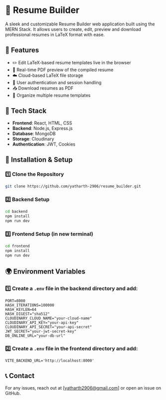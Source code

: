# 📝 Resume Builder

A sleek and customizable Resume Builder web application built using the MERN Stack. It allows users to create, edit, preview and download professional resumes in LaTeX format with ease.

## 🚀 Features

- ✏️ Edit LaTeX-based resume templates live in the browser
- 📄 Real-time PDF preview of the compiled resume
- ☁️ Cloud-based LaTeX file storage
- 🔐 User authentication and session handling
- 📥 Download resumes as PDF
- 📂 Organize multiple resume templates

## 🔧 Tech Stack

- **Frontend**: React, HTML, CSS
- **Backend**: Node.js, Express.js
- **Database**: MongoDB
- **Storage**: Cloudinary
- **Authentication**: JWT, Cookies

## 🚀 Installation & Setup

### 1️⃣ Clone the Repository
```sh
git clone https://github.com/yatharth-2906/resume_builder.git
```

### 2️⃣ Backend Setup
```sh
cd backend
npm install
npm run dev
```

### 3️⃣ Frontend Setup (in new terminal)
```sh
cd frontend
npm install
npm run dev
```

## 🌍 Environment Variables

### 1️⃣ Create a `.env` file in the backend directory and add:
```
PORT=8000
HASH_ITERATIONS=100000
HASH_KEYLEN=64
HASH_DIGEST="sha512"
CLOUDINARY_CLOUD_NAME="your-cloud-name"
CLOUDINARY_API_KEY="your-api-key"
CLOUDINARY_API_SECRET="your-api-secret"
JWT_SECRET="your-jwt-secret-key"
DB_ONLINE_URL="your-db-url"
```

### 2️⃣ Create a `.env` file in the frontend directory and add:
```
VITE_BACKEND_URL='http://localhost:8000'
```

## 📞 Contact
For any issues, reach out at [yatharth2906@gmail.com] or open an issue on GitHub.
